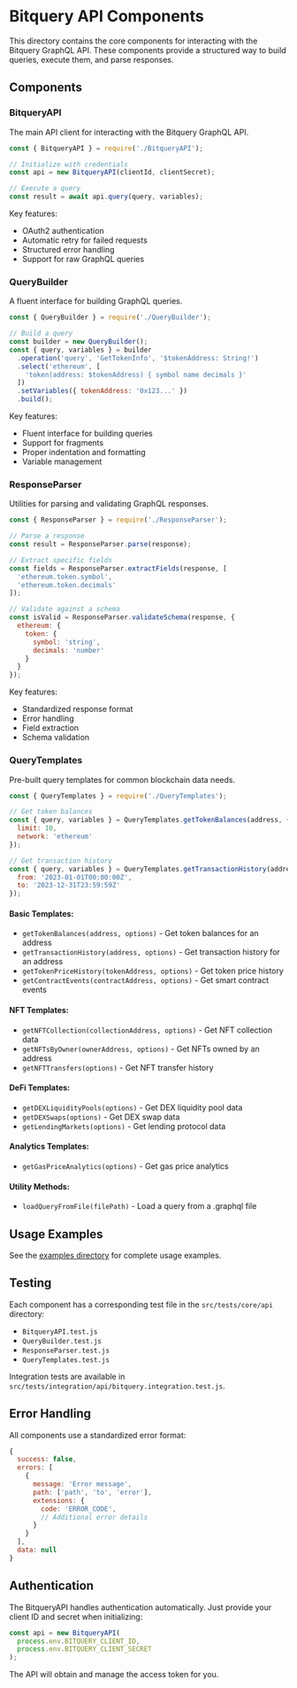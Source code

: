 # Bitquery API Components

This directory contains the core components for interacting with the Bitquery GraphQL API. These components provide a structured way to build queries, execute them, and parse responses.

## Components

### BitqueryAPI

The main API client for interacting with the Bitquery GraphQL API.

```javascript
const { BitqueryAPI } = require('./BitqueryAPI');

// Initialize with credentials
const api = new BitqueryAPI(clientId, clientSecret);

// Execute a query
const result = await api.query(query, variables);
```

Key features:
- OAuth2 authentication
- Automatic retry for failed requests
- Structured error handling
- Support for raw GraphQL queries

### QueryBuilder

A fluent interface for building GraphQL queries.

```javascript
const { QueryBuilder } = require('./QueryBuilder');

// Build a query
const builder = new QueryBuilder();
const { query, variables } = builder
  .operation('query', 'GetTokenInfo', '$tokenAddress: String!')
  .select('ethereum', [
    'token(address: $tokenAddress) { symbol name decimals }'
  ])
  .setVariables({ tokenAddress: '0x123...' })
  .build();
```

Key features:
- Fluent interface for building queries
- Support for fragments
- Proper indentation and formatting
- Variable management

### ResponseParser

Utilities for parsing and validating GraphQL responses.

```javascript
const { ResponseParser } = require('./ResponseParser');

// Parse a response
const result = ResponseParser.parse(response);

// Extract specific fields
const fields = ResponseParser.extractFields(response, [
  'ethereum.token.symbol',
  'ethereum.token.decimals'
]);

// Validate against a schema
const isValid = ResponseParser.validateSchema(response, {
  ethereum: {
    token: {
      symbol: 'string',
      decimals: 'number'
    }
  }
});
```

Key features:
- Standardized response format
- Error handling
- Field extraction
- Schema validation

### QueryTemplates

Pre-built query templates for common blockchain data needs.

```javascript
const { QueryTemplates } = require('./QueryTemplates');

// Get token balances
const { query, variables } = QueryTemplates.getTokenBalances(address, {
  limit: 10,
  network: 'ethereum'
});

// Get transaction history
const { query, variables } = QueryTemplates.getTransactionHistory(address, {
  from: '2023-01-01T00:00:00Z',
  to: '2023-12-31T23:59:59Z'
});
```

#### Basic Templates:
- `getTokenBalances(address, options)` - Get token balances for an address
- `getTransactionHistory(address, options)` - Get transaction history for an address
- `getTokenPriceHistory(tokenAddress, options)` - Get token price history
- `getContractEvents(contractAddress, options)` - Get smart contract events

#### NFT Templates:
- `getNFTCollection(collectionAddress, options)` - Get NFT collection data
- `getNFTsByOwner(ownerAddress, options)` - Get NFTs owned by an address
- `getNFTTransfers(options)` - Get NFT transfer history

#### DeFi Templates:
- `getDEXLiquidityPools(options)` - Get DEX liquidity pool data
- `getDEXSwaps(options)` - Get DEX swap data
- `getLendingMarkets(options)` - Get lending protocol data

#### Analytics Templates:
- `getGasPriceAnalytics(options)` - Get gas price analytics

#### Utility Methods:
- `loadQueryFromFile(filePath)` - Load a query from a .graphql file

## Usage Examples

See the [examples directory](../../examples/bitquery-api-example.js) for complete usage examples.

## Testing

Each component has a corresponding test file in the `src/tests/core/api` directory:

- `BitqueryAPI.test.js`
- `QueryBuilder.test.js`
- `ResponseParser.test.js`
- `QueryTemplates.test.js`

Integration tests are available in `src/tests/integration/api/bitquery.integration.test.js`.

## Error Handling

All components use a standardized error format:

```javascript
{
  success: false,
  errors: [
    {
      message: 'Error message',
      path: ['path', 'to', 'error'],
      extensions: {
        code: 'ERROR_CODE',
        // Additional error details
      }
    }
  ],
  data: null
}
```

## Authentication

The BitqueryAPI handles authentication automatically. Just provide your client ID and secret when initializing:

```javascript
const api = new BitqueryAPI(
  process.env.BITQUERY_CLIENT_ID,
  process.env.BITQUERY_CLIENT_SECRET
);
```

The API will obtain and manage the access token for you. 